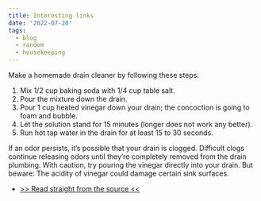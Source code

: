 ```yaml
---
title: Interesting links
date: '2022-07-20'
tags:
  - blog
  - random
  - housekeeping
---
```


Make a homemade drain cleaner by following these steps:

1. Mix 1/2 cup baking soda with 1/4 cup table salt.
2. Pour the mixture down the drain.
3. Pour 1 cup heated vinegar down your drain; the concoction is going to foam and bubble.
4. Let the solution stand for 15 minutes (longer does not work any better).
5. Run hot tap water in the drain for at least 15 to 30 seconds.

If an odor persists, it’s possible that your drain is clogged. Difficult clogs continue releasing odors until they’re completely removed from the drain plumbing. With caution, try pouring the vinegar directly into your drain. But beware: The acidity of vinegar could damage certain sink surfaces.

- [>> Read straight from the source <<](https://web.archive.org/web/20220720144553/https://moreventservices.com/how-to-make-homemade-drain-cleaner-to-fix-a-stinky-drain/)